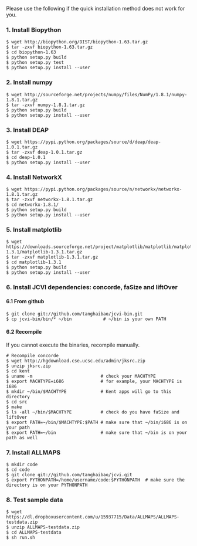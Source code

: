Please use the following if the quick installation method does not work for you.

### 1. Install Biopython
```
$ wget http://biopython.org/DIST/biopython-1.63.tar.gz
$ tar -zxvf biopython-1.63.tar.gz
$ cd biopython-1.63
$ python setup.py build
$ python setup.py test
$ python setup.py install --user
```

### 2. Install numpy
```
$ wget http://sourceforge.net/projects/numpy/files/NumPy/1.8.1/numpy-1.8.1.tar.gz
$ tar -zxvf numpy-1.8.1.tar.gz 
$ python setup.py build
$ python setup.py install --user
```

### 3. Install DEAP
```
$ wget https://pypi.python.org/packages/source/d/deap/deap-1.0.1.tar.gz
$ tar -zxvf deap-1.0.1.tar.gz
$ cd deap-1.0.1
$ python setup.py install --user
```

### 4. Install NetworkX
```
$ wget https://pypi.python.org/packages/source/n/networkx/networkx-1.8.1.tar.gz
$ tar -zxvf networkx-1.8.1.tar.gz
$ cd networkx-1.8.1/
$ python setup.py build
$ python setup.py install --user
```

### 5. Install matplotlib
```
$ wget https://downloads.sourceforge.net/project/matplotlib/matplotlib/matplotlib-1.3.1/matplotlib-1.3.1.tar.gz
$ tar -zxvf matplotlib-1.3.1.tar.gz
$ cd matplotlib-1.3.1
$ python setup.py build
$ python setup.py install --user
```

### 6. Install JCVI dependencies: concorde, faSize and liftOver
#### 6.1 From github
```
$ git clone git://github.com/tanghaibao/jcvi-bin.git
$ cp jcvi-bin/bin/* ~/bin            # ~/bin is your own PATH
```
#### 6.2 Recompile
If you cannot execute the binaries, recompile manually.
```
# Recompile concorde 
$ wget http://hgdownload.cse.ucsc.edu/admin/jksrc.zip
$ unzip jksrc.zip
$ cd kent
$ uname -m                          # check your MACHTYPE
$ export MACHTYPE=i686              # for example, your MACHTYPE is i686    
$ mkdir ~/bin/$MACHTYPE             # Kent apps will go to this directory
$ cd src                            
$ make                              
$ ls -all ~/bin/$MACHTYPE           # check do you have faSize and liftOver
$ export PATH=~/bin/$MACHTYPE:$PATH # make sure that ~/bin/i686 is on your path
$ export PATH=~/bin                 # make sure that ~/bin is on your path as well
```

### 7. Install ALLMAPS 
```
$ mkdir code
$ cd code
$ git clone git://github.com/tanghaibao/jcvi.git     
$ export PYTHONPATH=/home/username/code:$PYTHONPATH  # make sure the directory is on your PYTHONPATH
```

### 8. Test sample data
```
$ wget https://dl.dropboxusercontent.com/u/15937715/Data/ALLMAPS/ALLMAPS-testdata.zip
$ unzip ALLMAPS-testdata.zip
$ cd ALLMAPS-testdata
$ sh run.sh
```